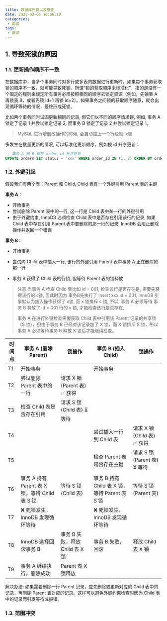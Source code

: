 ```yaml
---
title: 数据库死锁以及排查
date: 2025-03-05 10:56:19
categories:
 - 面试
tags:
 - 面试
---
```


## 1. 导致死锁的原因

### 1.1. 更新操作顺序不一致

在数据库中，当多个事务同时对多行或多表的数据进行更新时，如果每个事务获取锁的顺序不一致，就可能导致死锁。所谓“锁的获取顺序未标准化”，指的是没有一个固定的规则来规定所有事务必须按照相同的顺序去锁定资源（例如，先锁表 A 再锁表 B，或者先锁 id=1 再锁 id=2）。如果事务之间锁的获取顺序随意，就会出现循环等待的情况，最终形成死锁。

比如两个事务同时试图更新相同的记录, 但它们以不同的顺序请求锁, 例如, 事务 A 锁定了记录 1 并尝试锁定记录 2, 而事务 B 锁定了记录 2 并尝试锁定记录 1。

> MySQL 进行增删改操作的时候, 会自动加上一个行级锁: x锁

多发生在批量更新的情况, 可以标准化更新顺序，例如按 id 升序更新：

```sql
-- 事务 A 和 B 都按 order_id 升序更新
UPDATE orders SET status = 'xxx' WHERE order_id IN (1, 2) ORDER BY order_id;
```

### 1.2. 外键引起

假设我们有两个表：Parent 和 Child, Child 表有一个外键引用 Parent 表的主键

**事务 A**：

- 开始事务
- 尝试删除 Parent 表中的一行, 这一行是 Child 表中某一行的外键引用
- 由于外键约束, InnoDB 必须检查 Child 表中是否存在引用该行的记录, 如果 ⁠Child 表中存在引用 ⁠Parent 表中要删除的那一行的记录, InnoDB 会阻止删除操作并返回一个错误

**事务 B**：

- 开始事务

- 尝试向 Child 表中插入一行, 该行的外键引用 Parent 表中事务 A 正在删除的那一行

- 事务 B 获得了 Child 表的行锁, 但等待 Parent 表的锁释放

> 注意 当事务 A 检查 Child 表比如 id = 001, 检查该行是否存在是, 需要先获得该行的 s锁, 但此时因为 事务B先执行了 insert xxx id = 001, InnoDB 引擎默认为插入操作获得了 x锁, 而 x 锁排斥 s 锁, 所以, 事务 A 必须等待 事务 B 释放了 id = 001 行的 x 锁, 才能检查该行是否存在, 
>
> 事务 A 在进行外键检查需要获取 Child 表中引用该 Parent 记录的共享锁（S 锁），但由于事务 B 已经对该记录加了 X 锁，而 X 锁排斥 S 锁，所以事务 A 必须等待事务 B 释放 X 锁后才能继续检查。

| 时间点 | 事务 A (删除 Parent)                           | 锁操作                          | 事务 B (插入 Child)                            | 锁操作                       |
| ------ | ---------------------------------------------- | ------------------------------- | ---------------------------------------------- | ---------------------------- |
| T1     | 开始事务                                       |                                 | 开始事务                                       |                              |
| T2     | 尝试删除 Parent 表中的一行                     | 请求 X 锁 (Parent 表) ✅ 获得    |                                                |                              |
| T3     | 检查 Child 表是否存在引用                      | 请求 S 锁 (Child 表) ⏳ 等待     |                                                |                              |
| T4     |                                                |                                 | 尝试插入一行到 Child 表                        | 请求 X 锁 (Child 表) ✅ 获得  |
| T5     |                                                |                                 | 检查 Parent 表是否存在主键                     | 请求 S 锁 (Parent 表) ⏳ 等待 |
| T6     | 事务 A 持有 Parent 表 X 锁，等待 Child 表 S 锁 | 等待 S 锁 (Child 表)            | 事务 B 持有 Child 表 X 锁，等待 Parent 表 S 锁 | 等待 S 锁 (Parent 表)        |
| T7     | ❌ 死锁发生，InnoDB 发现循环等待                |                                 | ❌ 死锁发生，InnoDB 发现循环等待                |                              |
| T8     | InnoDB 选择回滚事务 B                          | 事务 B 失败，释放 Child 表 X 锁 | 事务 B 失败，回滚                              | 释放 Child 表 X 锁           |
| T9     | 事务 A 继续执行，删除成功                      | Parent 表 X 锁释放              |                                                |                              |

解决办法: 如果需要删除一行 Parent 记录，应先删除或更新对应的 Child 表中的记录，再删除 Parent 表对应的记录。这样可以避免外键约束检查时因为 Child 表中的记录而引发等待或报错。

### 1.3. 范围冲突

